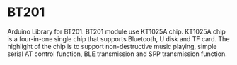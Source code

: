 # BT201
Arduino Library for BT201. BT201 module use KT1025A chip. KT1025A chip is a four-in-one single chip that supports Bluetooth, U disk and TF card. The highlight of the chip is to support non-destructive music playing, simple serial AT control function, BLE transmission and SPP transmission function.
